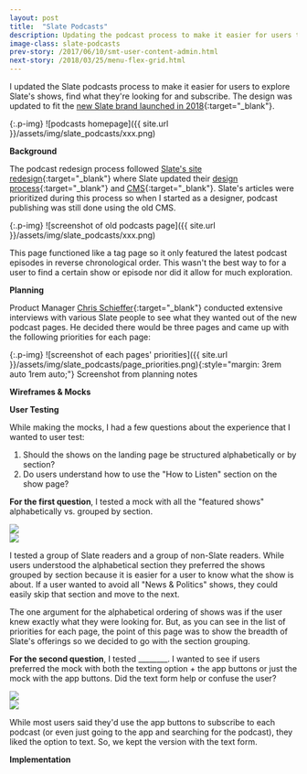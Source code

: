 ```yaml
---
layout: post
title:  "Slate Podcasts"
description: Updating the podcast process to make it easier for users to navigate
image-class: slate-podcasts
prev-story: /2017/06/10/smt-user-content-admin.html
next-story: /2018/03/25/menu-flex-grid.html
---
```


I updated the Slate podcasts process to make it easier for users to explore Slate's shows, find what they're looking for and subscribe. The design was updated to fit the [new Slate brand launched in 2018](https://slate.com/briefing/2018/01/jason-santa-maria-on-how-slate-redesigned-the-way-we-work.html){:target="_blank"}. 

{:.p-img}
![podcasts homepage]({{ site.url }}/assets/img/slate_podcasts/xxx.png)

**Background**

The podcast redesign process followed [Slate's site redesign](https://slate.com/briefing/2018/01/why-we-redesigned-slate.html){:target="_blank"} where Slate updated their [design process](https://slate.com/briefing/2018/01/jason-santa-maria-on-how-slate-redesigned-the-way-we-work.html){:target="_blank"} and [CMS](https://slate.com/briefing/2018/01/slates-new-cms.html){:target="_blank"}. Slate's articles were prioritized during this process so when I started as a designer, podcast publishing was still done using the old CMS. 

{:.p-img}
![screenshot of old podcasts page]({{ site.url }}/assets/img/slate_podcasts/xxx.png)

This page functioned like a tag page so it only featured the latest podcast episodes in reverse chronological order. This wasn't the best way to for a user to find a certain show or episode nor did it allow for much exploration. 

**Planning**

Product Manager [Chris Schieffer](https://twitter.com/cschieffer){:target="_blank"} conducted extensive interviews with various Slate people to see what they wanted out of the new podcast pages. He decided there would be three pages and came up with the following priorities for each page:

{:.p-img}
![screenshot of each pages' priorities]({{ site.url }}/assets/img/slate_podcasts/page_priorities.png){:style="margin: 3rem auto 1rem auto;"}
<span class="help-text" style="margin-bottom: 3rem;">Screenshot from planning notes</span>

**Wireframes & Mocks**

**User Testing**

While making the mocks, I had a few questions about the experience that I wanted to user test: 

1. Should the shows on the landing page be structured alphabetically or by section? 
2. Do users understand how to use the "How to Listen" section on the show page? 

**For the first question**, I tested a mock with all the "featured shows" alphabetically vs. grouped by section. 

<div class="img-flex-wrapper">
	<div class="img-flex-50">
		<img src="{{ site.url }}/assets/img/slate_podcasts/xxx.png">
	</div>
	<div class="img-flex-50">
		<img class="p-img" src="{{ site.url }}/assets/img/slate_podcasts/xxx.png">
	</div>
</div>

I tested a group of Slate readers and a group of non-Slate readers. While users understood the alphabetical section they preferred the shows grouped by section because it is easier for a user to know what the show is about. If a user wanted to avoid all "News & Politics" shows, they could easily skip that section and move to the next. 

The one argument for the alphabetical ordering of shows was if the user knew exactly what they were looking for. But, as you can see in the list of priorities for each page, the point of this page was to show the breadth of Slate's offerings so we decided to go with the section grouping. 

**For the second question**, I tested ________. I wanted to see if users preferred the mock with both the texting option + the app buttons or just the mock with the app buttons. Did the text form help or confuse the user? 

<div class="img-flex-wrapper">
	<div class="img-flex-50">
		<img src="{{ site.url }}/assets/img/slate_podcasts/xxx.png">
	</div>
	<div class="img-flex-50">
		<img class="p-img" src="{{ site.url }}/assets/img/slate_podcasts/xxx.png">
	</div>
</div>

While most users said they'd use the app buttons to subscribe to each podcast (or even just going to the app and searching for the podcast), they liked the option to text. So, we kept the version with the text form. 

**Implementation**
